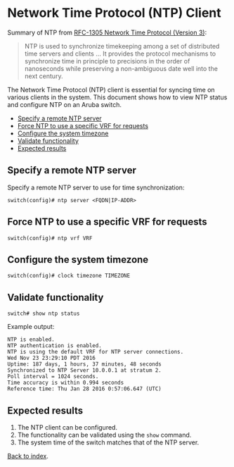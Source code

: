 # Network Time Protocol (NTP) Client

Summary of NTP from [RFC-1305 Network Time Protocol (Version 3)](https://tools.ietf.org/html/rfc1305):

> NTP is used to synchronize timekeeping among a set of distributed time servers and clients
> ...
> It provides the protocol mechanisms to synchronize time in principle to precisions in the order of nanoseconds while preserving a non-ambiguous date
> well into the next century.

The Network Time Protocol (NTP) client is essential for syncing time on various clients in the system.
This document shows how to view NTP status and configure NTP on an Aruba switch.

- [Specify a remote NTP server](#specify-a-remote-ntp-server)
- [Force NTP to use a specific VRF for requests](#force-ntp-to-use-a-specific-vrf-for-requests)
- [Configure the system timezone](#configure-the-system-timezone)
- [Validate functionality](#validate-functionality)
- [Expected results](#expected-results)

<a name="specify-a-remote-ntp-server"></a>

## Specify a remote NTP server

Specify a remote NTP server to use for time synchronization:

```console
switch(config)# ntp server <FQDN|IP-ADDR>
```

<a name="force-ntp-to-use-a-specific-vrf-for-requests"></a>

## Force NTP to use a specific VRF for requests

```console
switch(config)# ntp vrf VRF
```

<a name="configure-the-system-timezone"></a>

## Configure the system timezone

```console
switch(config)# clock timezone TIMEZONE
```

<a name="validate-functionality"></a>

## Validate functionality

```console
switch# show ntp status
```

Example output:

```text
NTP is enabled.
NTP authentication is enabled.
NTP is using the default VRF for NTP server connections.
Wed Nov 23 23:29:10 PDT 2016
Uptime: 187 days, 1 hours, 37 minutes, 48 seconds
Synchronized to NTP Server 10.0.0.1 at stratum 2.
Poll interval = 1024 seconds.
Time accuracy is within 0.994 seconds
Reference time: Thu Jan 28 2016 0:57:06.647 (UTC)
```

<a name="expected-results"></a>

## Expected results

1. The NTP client can be configured.
1. The functionality can be validated using the `show` command.
1. The system time of the switch matches that of the NTP server.

[Back to index](index.md).
